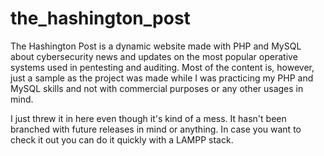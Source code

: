 # the_hashington_post
The Hashington Post is a dynamic website made with PHP and MySQL about cybersecurity news and updates on the most popular operative systems used in pentesting and auditing.
Most of the content is, however, just a sample as the project was made while I was practicing my PHP and MySQL skills and not with commercial purposes or any other usages in mind.

I just threw it in here even though it's kind of a mess. It hasn't been branched with future releases in mind or anything. In case you want to check it out you can do it quickly with a LAMPP stack.
